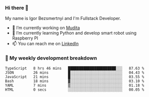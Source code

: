 ### Hi there 👋

My name is Igor Bezsmertnyi and I'm Fullstack Developer.

- 🔭 I’m currently working on [Mudita](https://mudita.com/)
- 🌱 I’m currently learning Python and develop smart robot using Raspberry PI
- 📫 You can reach me on [LinkedIn](https://www.linkedin.com/in/igor-bezsmertnyi-529522114/)

### 🧮 My weekly development breakdown
<!--START_SECTION:waka-->

```text
TypeScript   8 hrs 46 mins   ██████████████████████░░░   87.63 %
JSON         26 mins         █░░░░░░░░░░░░░░░░░░░░░░░░   04.43 %
JavaScript   21 mins         █░░░░░░░░░░░░░░░░░░░░░░░░   03.55 %
Bash         18 mins         ▓░░░░░░░░░░░░░░░░░░░░░░░░   03.10 %
YAML         7 mins          ▒░░░░░░░░░░░░░░░░░░░░░░░░   01.18 %
HTML         0 secs          ░░░░░░░░░░░░░░░░░░░░░░░░░   00.05 %
```

<!--END_SECTION:waka-->

<!--
**igorbezsmertnyi/igorbezsmertnyi** is a ✨ _special_ ✨ repository because its `README.md` (this file) appears on your GitHub profile.

Here are some ideas to get you started:

- 🔭 I’m currently working on ...
- 🌱 I’m currently learning ...
- 👯 I’m looking to collaborate on ...
- 🤔 I’m looking for help with ...
- 💬 Ask me about ...
- 📫 How to reach me: ...
- 😄 Pronouns: ...
- ⚡ Fun fact: ...
-->
